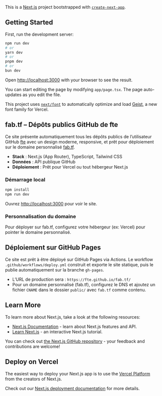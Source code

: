 This is a [Next.js](https://nextjs.org) project bootstrapped with [`create-next-app`](https://nextjs.org/docs/app/api-reference/cli/create-next-app).

## Getting Started

First, run the development server:

```bash
npm run dev
# or
yarn dev
# or
pnpm dev
# or
bun dev
```

Open [http://localhost:3000](http://localhost:3000) with your browser to see the result.

You can start editing the page by modifying `app/page.tsx`. The page auto-updates as you edit the file.

This project uses [`next/font`](https://nextjs.org/docs/app/building-your-application/optimizing/fonts) to automatically optimize and load [Geist](https://vercel.com/font), a new font family for Vercel.

## fab.tf – Dépôts publics GitHub de fte

Ce site présente automatiquement tous les dépôts publics de l’utilisateur GitHub [fte](https://github.com/fte) avec un design moderne, responsive, et prêt pour déploiement sur le domaine personnalisé [fab.tf](https://fab.tf).

- **Stack** : Next.js (App Router), TypeScript, Tailwind CSS
- **Données** : API publique GitHub
- **Déploiement** : Prêt pour Vercel ou tout hébergeur Next.js

### Démarrage local

```bash
npm install
npm run dev
```

Ouvrez [http://localhost:3000](http://localhost:3000) pour voir le site.

### Personnalisation du domaine

Pour déployer sur fab.tf, configurez votre hébergeur (ex: Vercel) pour pointer le domaine personnalisé.

## Déploiement sur GitHub Pages

Ce site est prêt à être déployé sur GitHub Pages via Actions. Le workflow `.github/workflows/deploy.yml` construit et exporte le site statique, puis le publie automatiquement sur la branche `gh-pages`.

- L’URL de production sera : `https://fte.github.io/fab.tf/`
- Pour un domaine personnalisé (fab.tf), configurez le DNS et ajoutez un fichier `CNAME` dans le dossier `public/` avec `fab.tf` comme contenu.

## Learn More

To learn more about Next.js, take a look at the following resources:

- [Next.js Documentation](https://nextjs.org/docs) - learn about Next.js features and API.
- [Learn Next.js](https://nextjs.org/learn) - an interactive Next.js tutorial.

You can check out [the Next.js GitHub repository](https://github.com/vercel/next.js) - your feedback and contributions are welcome!

## Deploy on Vercel

The easiest way to deploy your Next.js app is to use the [Vercel Platform](https://vercel.com/new?utm_medium=default-template&filter=next.js&utm_source=create-next-app&utm_campaign=create-next-app-readme) from the creators of Next.js.

Check out our [Next.js deployment documentation](https://nextjs.org/docs/app/building-your-application/deploying) for more details.
